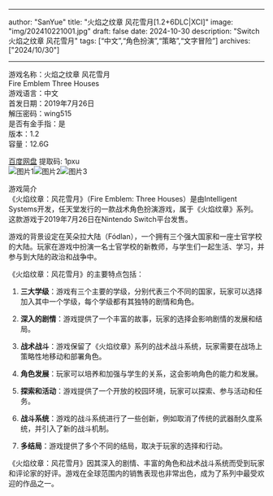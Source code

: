 
---
author: "SanYue"
title: "火焰之纹章 风花雪月[1.2+6DLC|XCI]"
image: "img/202410221001.jpg"
draft: false
date: 2024-10-30
description: "Switch 火焰之纹章 风花雪月"
tags: [“中文”,“角色扮演”,“策略”,“文字冒险”]
archives: ["2024/10/30"]

---

游戏名称：火焰之纹章 风花雪月   
Fire Emblem Three Houses    
游戏语言：中文  
首发日期：2019年7月26日  
解压密码：wing515  
是否有金手指：是  
版本：1.2   
容量：12.6G

[百度网盘](https://pan.baidu.com/s/1qPQvE1oHrQJYzV4RPTp6yQ) 提取码: 1pxu  
![图片1](img/6716e307357ea1c7d5.png)![图片2](img/ByPvSt3nfnTX.jfif)![图片3](img/81ae27b1fe.png)  

游戏简介  
《火焰纹章：风花雪月》（Fire Emblem: Three Houses）是由Intelligent Systems开发，任天堂发行的一款战术角色扮演游戏，属于《火焰纹章》系列。这款游戏于2019年7月26日在Nintendo Switch平台发售。

游戏的背景设定在芙朵拉大陆（Fódlan），一个拥有三个强大国家和一座士官学校的大陆。玩家在游戏中扮演一名士官学校的新教师，与学生们一起生活、学习，并参与到大陆的政治和战争中。

《火焰纹章：风花雪月》的主要特点包括：

1. **三大学级**：游戏有三个主要的学级，分别代表三个不同的国家，玩家可以选择加入其中一个学级，每个学级都有其独特的剧情和角色。

2. **深入的剧情**：游戏提供了一个丰富的故事，玩家的选择会影响剧情的发展和结局。

3. **战术战斗**：游戏保留了《火焰纹章》系列的战术战斗系统，玩家需要在战场上策略性地移动和部署角色。

4. **角色发展**：玩家可以培养和加强与学生的关系，这会影响角色的能力和发展。

5. **探索和活动**：游戏提供了一个开放的校园环境，玩家可以探索、参与活动和任务。

6. **战斗系统**：游戏的战斗系统进行了一些创新，例如取消了传统的武器耐久度系统，并引入了新的战斗机制。

7. **多结局**：游戏提供了多个不同的结局，取决于玩家的选择和行动。

《火焰纹章：风花雪月》因其深入的剧情、丰富的角色和战术战斗系统而受到玩家和评论家的好评。游戏在全球范围内的销售表现也非常出色，成为了系列中最受欢迎的作品之一。
